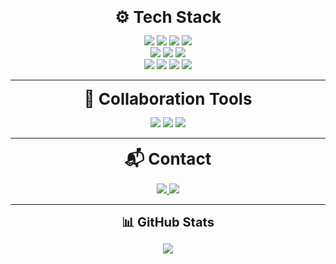 
<!-- ⚙️ 기술 스택 -->
<div align="center">
  <strong style="font-size: 26px;">⚙️ Tech Stack</strong>
  <p style="margin-top: 12px;">
  <p>
    <!-- Backend -->
    <img src="https://img.shields.io/badge/Java-007396?style=for-the-badge&logo=java&logoColor=white" />
    <img src="https://img.shields.io/badge/Spring Boot-6DB33F?style=for-the-badge&logo=springboot&logoColor=white" />
    <img src="https://img.shields.io/badge/JPA-3F9C35?style=for-the-badge&logo=spring&logoColor=white" />
    <img src="https://img.shields.io/badge/MySQL-4479A1?style=for-the-badge&logo=mysql&logoColor=white" />
    <br>
    <!-- DevOps -->
    <img src="https://img.shields.io/badge/Docker-2496ED?style=for-the-badge&logo=docker&logoColor=white" />
    <img src="https://img.shields.io/badge/Kubernetes-326CE5?style=for-the-badge&logo=kubernetes&logoColor=white" />
    <img src="https://img.shields.io/badge/AWS-FF9900?style=for-the-badge&logo=amazonaws&logoColor=white" />
    <br>
    <!-- Frontend -->
    <img src="https://img.shields.io/badge/HTML5-E34F26?style=for-the-badge&logo=html5&logoColor=white" />
    <img src="https://img.shields.io/badge/CSS3-1572B6?style=for-the-badge&logo=css3&logoColor=white" />
    <img src="https://img.shields.io/badge/JavaScript-F7DF1E?style=for-the-badge&logo=javascript&logoColor=black" />
    <img src="https://img.shields.io/badge/React-61DAFB?style=for-the-badge&logo=react&logoColor=black" />
  </p>
</div>

---

<!-- 🤝 협업 도구 -->
<div align="center">
  <strong style="font-size: 26px;">🤝 Collaboration Tools</strong>
  <p style="margin-top: 12px;">
  <p>
    <img src="https://img.shields.io/badge/Discord-5865F2?style=for-the-badge&logo=discord&logoColor=white" />
    <img src="https://img.shields.io/badge/Zoom-2D8CFF?style=for-the-badge&logo=zoom&logoColor=white" />
    <img src="https://img.shields.io/badge/Notion-FFFFFF?style=for-the-badge&logo=notion&logoColor=black" />

  </p>
</div>

---

<!-- 📬 연락처 -->
<div align="center">
  <strong style="font-size: 26px;">📬 Contact</strong>
  <p style="margin-top: 12px;">
  <p>
    <a href="mailto:ffjjo0310@gmail.com" target="_blank">
      <img src="https://img.shields.io/badge/Gmail-D14836?style=for-the-badge&logo=gmail&logoColor=white" />
    </a>
 <a href="https://wnsgud0310.tistory.com/" target="_blank">
  <img src="https://img.shields.io/badge/Tistory-EFEFEF?style=for-the-badge&logo=tistory&logoColor=black" />
</a>
  </p>
</div>

---

<!-- 📊 깃허브 통계 -->
<div align="center">
  <strong style="font-size: 20px;">📊 GitHub Stats</strong>
  <p>
    <img src="https://github-readme-stats.vercel.app/api?username=wnsgud0310&show_icons=true&theme=graywhite&hide_title=true" />
  </p>
</div>
